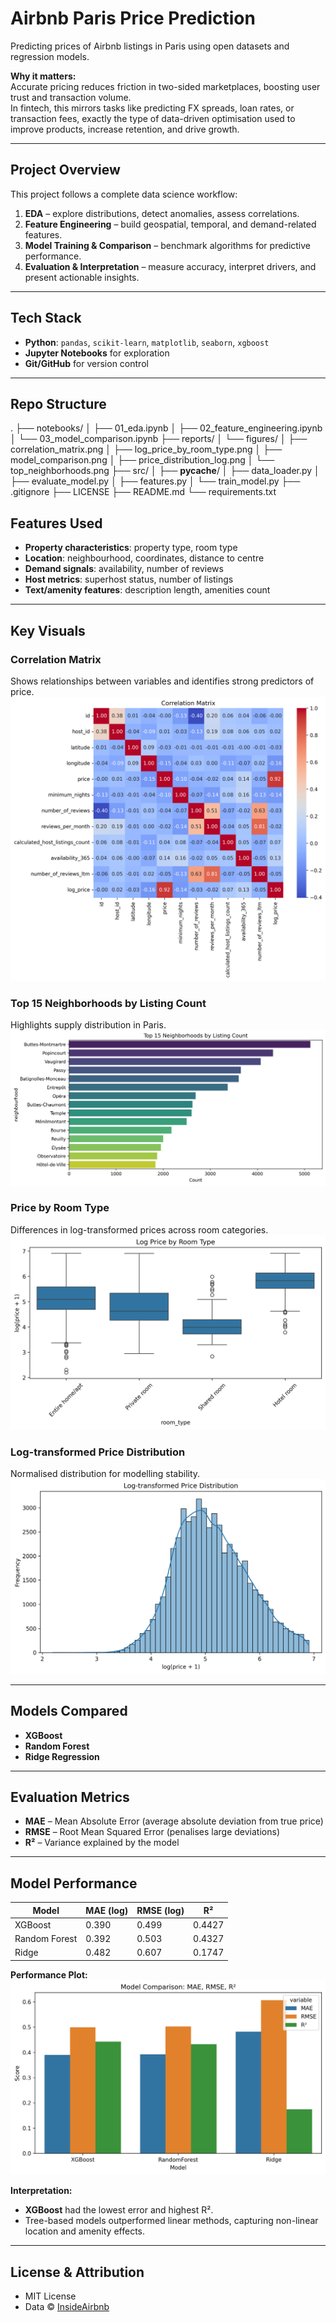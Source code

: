 # Airbnb Paris Price Prediction

Predicting prices of Airbnb listings in Paris using open datasets and regression models.  

**Why it matters:**  
Accurate pricing reduces friction in two-sided marketplaces, boosting user trust and transaction volume.  
In fintech, this mirrors tasks like predicting FX spreads, loan rates, or transaction fees, exactly the type of data-driven optimisation used to improve products, increase retention, and drive growth.

---

## Project Overview

This project follows a complete data science workflow:
1. **EDA** – explore distributions, detect anomalies, assess correlations.
2. **Feature Engineering** – build geospatial, temporal, and demand-related features.
3. **Model Training & Comparison** – benchmark algorithms for predictive performance.
4. **Evaluation & Interpretation** – measure accuracy, interpret drivers, and present actionable insights.

---

## Tech Stack

- **Python**: `pandas`, `scikit-learn`, `matplotlib`, `seaborn`, `xgboost`
- **Jupyter Notebooks** for exploration
- **Git/GitHub** for version control

---

## Repo Structure
.
├── notebooks/
│   ├── 01_eda.ipynb
│   ├── 02_feature_engineering.ipynb
│   └── 03_model_comparison.ipynb
├── reports/
│   └── figures/
│       ├── correlation_matrix.png
│       ├── log_price_by_room_type.png
│       ├── model_comparison.png
│       ├── price_distribution_log.png
│       └── top_neighborhoods.png
├── src/
│   ├── __pycache__/
│   ├── data_loader.py
│   ├── evaluate_model.py
│   ├── features.py
│   └── train_model.py
├── .gitignore
├── LICENSE
├── README.md
└── requirements.txt


## Features Used

- **Property characteristics**: property type, room type  
- **Location**: neighbourhood, coordinates, distance to centre  
- **Demand signals**: availability, number of reviews  
- **Host metrics**: superhost status, number of listings  
- **Text/amenity features**: description length, amenities count

---

## Key Visuals

### Correlation Matrix
Shows relationships between variables and identifies strong predictors of price.  
![Correlation Matrix](notebooks/reports/figures/correlation_matrix.png)

### Top 15 Neighborhoods by Listing Count
Highlights supply distribution in Paris.  
![Top Neighborhoods](notebooks/reports/figures/top_neighborhoods.png)

### Price by Room Type
Differences in log-transformed prices across room categories.  
![Log Price by Room Type](notebooks/reports/figures/log_price_by_room_type.png)

### Log-transformed Price Distribution
Normalised distribution for modelling stability.  
![Price Distribution](notebooks/reports/figures/price_distribution_log.png)

---

## Models Compared

- **XGBoost**  
- **Random Forest**  
- **Ridge Regression**

---

## Evaluation Metrics

- **MAE** – Mean Absolute Error (average absolute deviation from true price)  
- **RMSE** – Root Mean Squared Error (penalises large deviations)  
- **R²** – Variance explained by the model  
---

## Model Performance

| Model         | MAE (log) | RMSE (log) | R²     |
|---------------|-----------|------------|--------|
| XGBoost       | 0.390     | 0.499      | 0.4427 |
| Random Forest | 0.392     | 0.503      | 0.4327 |
| Ridge         | 0.482     | 0.607      | 0.1747 |

**Performance Plot:**  
![Model Comparison](notebooks/reports/figures/model_comparison.png)

**Interpretation:**  
- **XGBoost** had the lowest error and highest R².
- Tree-based models outperformed linear methods, capturing non-linear location and amenity effects.

---

## License & Attribution

- MIT License
- Data © [InsideAirbnb](http://insideairbnb.com/get-the-data.html)

